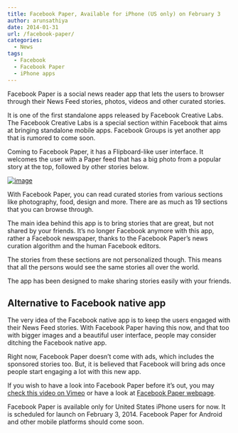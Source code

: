 ```yaml
---
title: Facebook Paper, Available for iPhone (US only) on February 3
author: arunsathiya
date: 2014-01-31
url: /facebook-paper/
categories:
  - News
tags:
  - Facebook
  - Facebook Paper
  - iPhone apps
---
```

Facebook Paper is a social news reader app that lets the users to browser through their News Feed stories, photos, videos and other curated stories. 

It is one of the first standalone apps released by Facebook Creative Labs. The Facebook Creative Labs is a special section within Facebook that aims at bringing standalone mobile apps. Facebook Groups is yet another app that is rumored to come soon. 

Coming to Facebook Paper, it has a Flipboard-like user interface. It welcomes the user with a Paper feed that has a big photo from a popular story at the top, followed by other stories below. 

[<img title="Facebook Paper.jpg" class="alignnone size-full" alt="image" src="http://cdn.devilsworkshop.org/files/2014/01/wpid-Facebook-Paper.jpg" />][1] 

With Facebook Paper, you can read curated stories from various sections like photography, food, design and more. There are as much as 19 sections that you can browse through.

The main idea behind this app is to bring stories that are great, but not shared by your friends. It&#8217;s no longer Facebook anymore with this app, rather a Facebook newspaper, thanks to the Facebook Paper&#8217;s news curation algorithm and the human Facebook editors. 

The stories from these sections are not personalized though. This means that all the persons would see the same stories all over the world. 

The app has been designed to make sharing stories easily with your friends. 

## Alternative to Facebook native app

The very idea of the Facebook native app is to keep the users engaged with their News Feed stories. With Facebook Paper having this now, and that too with bigger images and a beautiful user interface, people may consider ditching the Facebook native app. 

Right now, Facebook Paper doesn&#8217;t come with ads, which includes the sponsored stories too. But, it is believed that Facebook will bring ads once people start engaging a lot with this new app. 

If you wish to have a look into Facebook Paper before it&#8217;s out, you may <a href="http://vimeo.com/85421325" onclick="_gaq.push(['_trackEvent', 'outbound-article', 'http://vimeo.com/85421325', 'check this video on Vimeo']);" >check this video on Vimeo</a> or have a look at <a href="http://facebook.com/paper" onclick="_gaq.push(['_trackEvent', 'outbound-article', 'http://facebook.com/paper', 'Facebook Paper webpage']);" >Facebook Paper webpage</a>.

Facebook Paper is available only for United States iPhone users for now. It is scheduled for launch on February 3, 2014. Facebook Paper for Android and other mobile platforms should come soon.

 [1]: http://cdn.devilsworkshop.org/files/2014/01/wpid-Facebook-Paper.jpg
